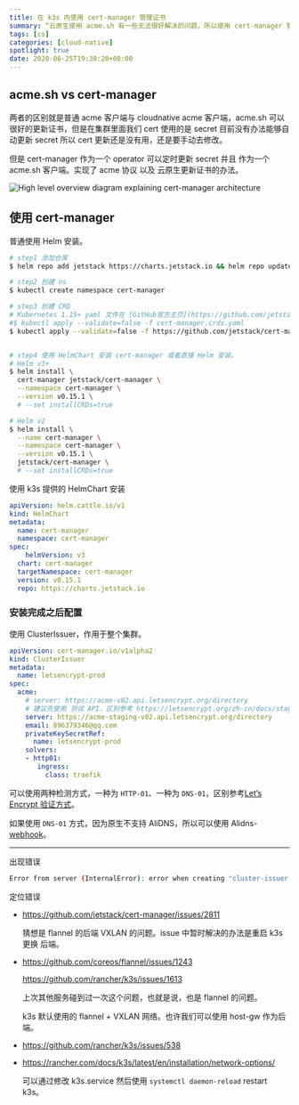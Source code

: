 ```yaml
---
title: 在 k3s 内使用 cert-manager 管理证书
summary: “云原生使用 acme.sh 有一些无法很好解决的问题，所以使用 cert-manager 管理证书"
tags: [cs]
categories: [cloud-native]
spotlight: true
date: 2020-06-25T19:30:20+08:00
---
```

## acme.sh vs cert-manager

两者的区别就是普通 acme 客户端与 cloudnative acme 客户端，acme.sh 可以很好的更新证书，但是在集群里面我们 cert 使用的是 secret 目前没有办法能够自动更新 secret 所以 cert 更新还是没有用，还是要手动去修改。

但是 cert-manager 作为一个 operator 可以定时更新 secret 并且 作为一个 acme.sh 客户端。实现了 acme 协议 以及 云原生更新证书的办法。

![High level overview diagram explaining cert-manager architecture](https://cert-manager.io/images/high-level-overview.svg)


## 使用 cert-manager

普通使用 Helm 安装。
```bash
# step1 添加仓库
$ helm repo add jetstack https://charts.jetstack.io && helm repo update

# step2 创建 ns
$ kubectl create namespace cert-manager

# step3 创建 CRD
# Kubernetes 1.15+ yaml 文件在 [GitHub官方主页](https://github.com/jetstack/cert-manager) 下载
#$ kubectl apply --validate=false -f cert-manager.crds.yaml
$ kubectl apply --validate=false -f https://github.com/jetstack/cert-manager/releases/download/v0.15.1/cert-manager.yaml


# step4 使用 HelmChart 安装 cert-manager 或者直接 Helm 安装。
# Helm v3+
$ helm install \
  cert-manager jetstack/cert-manager \
  --namespace cert-manager \
  --version v0.15.1 \
  # --set installCRDs=true

# Helm v2
$ helm install \
  --name cert-manager \
  --namespace cert-manager \
  --version v0.15.1 \
  jetstack/cert-manager \
  # --set installCRDs=true
```

使用 k3s 提供的 HelmChart 安装
```yaml
apiVersion: helm.cattle.io/v1
kind: HelmChart
metadata:
  name: cert-manager
  namespace: cert-manager
spec:
	helmVersion: v3
  chart: cert-manager
  targetNamespace: cert-manager
  version: v0.15.1 
  repo: https://charts.jetstack.io
```

### 安装完成之后配置

使用 ClusterIssuer，作用于整个集群。

```yaml
apiVersion: cert-manager.io/v1alpha2
kind: ClusterIssuer
metadata:
  name: letsencrypt-prod
spec:
  acme:
    # server: https://acme-v02.api.letsencrypt.org/directory
    # 建议先使用 测试 API，区别参考 https://letsencrypt.org/zh-cn/docs/staging-environment/
    server: https://acme-staging-v02.api.letsencrypt.org/directory
    email: 896379346@qq.com
    privateKeySecretRef:
      name: letsencrypt-prod
    solvers:
    - http01:
       ingress:
         class: traefik
```

可以使用两种检测方式，一种为 `HTTP-01`、一种为 `DNS-01`，区别参考[Let’s Encrypt 验证方式](https://letsencrypt.org/zh-cn/docs/challenge-types/)。

如果使用 `DNS-01` 方式，因为原生不支持 AliDNS，所以可以使用 Alidns-[webhook](https://github.com/pragkent/alidns-webhook)。

-----

出现错误

```bash
Error from server (InternalError): error when creating "cluster-issuer.yaml": Internal error occurred: failed calling webhook "webhook.cert-manager.io": Post https://cert-manager-webhook.cert-manager.svc:443/mutate?timeout=30s: dial tcp 10.43.247.15:443: i/o timeout
```

定位错误

- https://github.com/jetstack/cert-manager/issues/2811

  猜想是 flannel 的后端 VXLAN 的问题。issue 中暂时解决的办法是重启 k3s 更换 后端。

- https://github.com/coreos/flannel/issues/1243

  https://github.com/rancher/k3s/issues/1613

  上次其他服务碰到过一次这个问题，也就是说，也是 flannel 的问题。

  k3s 默认使用的 flannel + VXLAN 网络。也许我们可以使用 host-gw 作为后端。

- https://github.com/rancher/k3s/issues/538

- https://rancher.com/docs/k3s/latest/en/installation/network-options/ 

  可以通过修改 k3s.service 然后使用 `systemctl daemon-reload` restart k3s。


